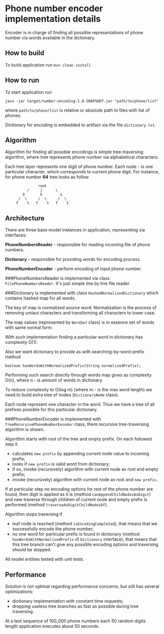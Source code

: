 # Phone number encoder implementation details

Encoder is in charge of finding all possible representations of phone number 
via words available in the dictionary.

## How to build

To build application run `mvn clean install`

## How to run

To start application run
```
java -jar target/number-encoding-1.0-SNAPSHOT.jar "path/to/phone/list"
```
where `path/to/phone/list` is relative or absolute path to files with list of phones.

Dictionary for encoding is embedded to artifact via the file `dictionary.txt`.

## Algorithm

Algorithm for finding all possible encodings is simple tree-traversing algorithm, 
where tree represents phone number via alphabetical characters.

Each tree layer represents one digit of phone number. Each node - is one particular character,
which corresponds to current phone digit. For instance, for phone number **64** tree looks as follow

                   root               
              /     |      \             
            b       k        u           
          /  \     /  \     /  \          
         f    t   f    t   f    t
         
## Architecture

There are three base model instances in application, representing via interfaces:

**PhoneNumbersReader** - responsible for reading incoming file of phone numbers.

**Dictionary** - responsible for providing words for encoding process.

**PhoneNumberEncoder** - perform encoding of input phone number.

###PhoneNumbersReader
is implemented via class `FilePhoneNumbersReader`. It's just simple line by line file reader.

###Dictionary 
is implemented with class `HashedNormalizedDictionary` which contains hashed map for all
words. 

The key of map is normalized source word. Normalization is the process of removing umlaut characters
and transforming all characters to lower case.

The map values (represented by `WordSet` class) is in essence set of words with same normal form.

With such implementation finding a particular word in dictionary has complexity O(1).
        
Also we want dictionary to provide as with searching-by-word-prefix method
```
boolean hasWordsWithNormalizedPrefix(String normalizedPrefix);
```
Performing such search directly through words map gives as complexity O(n), 
where n - is amount of words in dictionary.

To reduce complexity to O(log m) (where m - is the max word length) we need to build extra tree
of nodes (`DictionaryNode` class). 

Each node represent one character in the word.
Thus we have a tree of all prefixes possible for this particular dictionary.

###PhoneNumberEncoder
is implemented with `TreeRecursivePhoneNumberEncoder` class, there recursive 
tree-traversing algorithm is shown.

Algorithm starts with root of the tree and empty prefix.
On each followed step it 
- calculates `new prefix` by appending current node value to incoming prefix;
- looks if `new prefix` is valid word from dictionary;
- if so, invoke (recursively) algorithm with current node as root and empty prefix;
- invoke (recursively) algorithm with current node as root and `new prefix`.

If at particular step no encoding options for rest of the phone number are found, 
then digit is applied as it is (method `canAppendChildNodesAsDigit`) and new traverse 
through children of current node and empty prefix is performed (method `traverseAsDigitChildNodesOf`).

Algorithm stops traversing if
- leaf node is reached (method `isEncodingCompleted`), 
that means that we successfully encode the phone number;
- no one word for particular prefix is found in dictionary 
(method `hasWordsWithNormalizedPrefix` of `Dictionary` interface), 
that means that this tree branch can't give any possible encoding options 
and traversing should be stopped.


All model entities tested with unit tests.

## Performance
Solution is not optimal regarding performance concerns, but still has several optimizations:
- dictionary implementation with constant time requests;
- dropping useless tree branches as fast as possible during tree traversing.

At a test sequence of 100_000 phone numbers each 50 random digits length 
application executes about 50 seconds.
